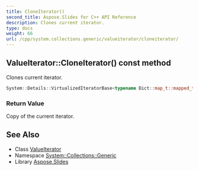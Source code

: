 ```yaml
---
title: CloneIterator()
second_title: Aspose.Slides for C++ API Reference
description: Clones current iterator.
type: docs
weight: 66
url: /cpp/system.collections.generic/valueiterator/cloneiterator/
---
```

## ValueIterator::CloneIterator() const method


Clones current iterator.

```cpp
System::Details::VirtualizedIteratorBase<typename Dict::map_t::mapped_type> * System::Collections::Generic::ValueIterator<Dict>::CloneIterator() const override
```


### Return Value

Copy of the current iterator.

## See Also

* Class [ValueIterator](./)
* Namespace [System::Collections::Generic](../)
* Library [Aspose.Slides](../../)